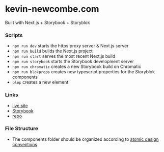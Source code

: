 # kevin-newcombe.com
Built with Next.js + Storybook + Storyblok

### Scripts
* `npm run dev` starts the https proxy server & Next.js server
* `npm run build` builds the Next.js project
* `npm run start` serves the most recent Next.js build
* `npm run storybook` starts the Storybook development server
* `npm run chromatic` creates a new Storybook build on Chromatic
* `npm run blokprops` creates new typescript properties for the Storyblok components
* `plop` creates a new element

### Links
* [live site](https://kevin-newcombe.com/)
* [Storybook](https://main--667afafd42484f6338eadd40.chromatic.com/)
* [repo](https://github.com/kevinnewcombe/kn-site-24)

### File Structure
* The components folder should be organized according to [atomic design conventions](https://bradfrost.com/blog/post/atomic-design-and-storybook/)
